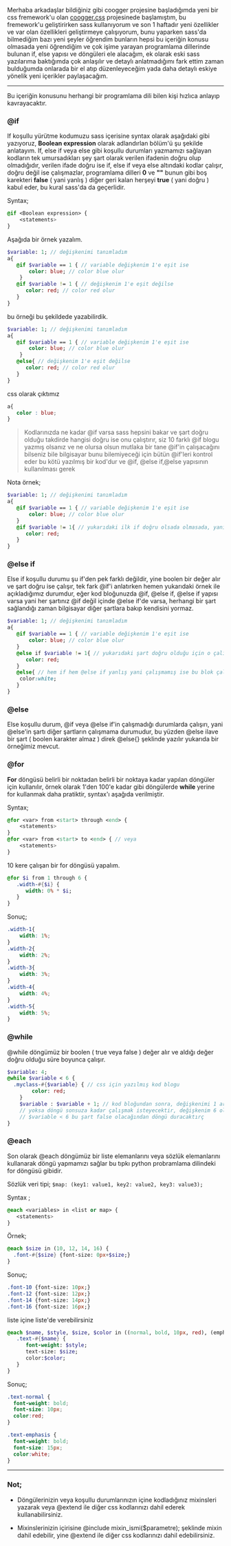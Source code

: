 Merhaba arkadaşlar bildiğiniz gibi coogger projesine başladığımda yeni bir css fremework'u olan [coogger.css](https://github.com/coogger/coogger.css) projesinede başlamıştım, bu fremework'u geliştirirken sass kullanıyorum ve son 1 haftadır yeni özellikler ve var olan özellikleri geliştirmeye çalışıyorum, bunu yaparken sass'da bilmediğim bazı yeni şeyler öğrendim bunların hepsi bu içeriğin konusu olmasada yeni öğrendiğim ve çok işime yarayan programlama dillerinde bulunan if, else yapısı ve döngüleri ele alacağım, ek olarak eski sass yazılarıma baktığımda çok anlaşılır ve detaylı anlatmadığımı fark ettim zaman bulduğumda onlarada bir el atıp düzenleyeceğim yada daha detaylı eskiye yönelik yeni içerikler paylaşacağım.

-------------------

Bu içeriğin konusunu herhangi bir programlama dili bilen kişi hızlıca anlayıp kavrayacaktır.

### @if
If koşullu yürütme kodumuzu sass içerisine syntax olarak aşağıdaki gibi yazıyoruz, **Boolean expression** olarak adlandırlan bölüm'ü şu şekilde anlatayım. If, else if veya else gibi koşullu durumları yazmamızı sağlayan kodların tek umursadıkları şey şart olarak verilen ifadenin doğru olup olmadığıdır, verilen ifade doğru ise if, else if veya else altındaki kodlar çalışır, doğru değil ise çalışmazlar, programlama dilleri **0** ve **""** bunun gibi boş karekteri **false** ( yani yanlış ) diğer geri kalan herşeyi **true** ( yani doğru ) kabul eder, bu kural sass'da da geçerlidir.

Syntax;
```sass
@if <Boolean expression> {
    <statements>
}
```

Aşağıda bir örnek yazalım.

```sass
$variable: 1; // değişkenimi tanımladım
a{
   @if $variable == 1 { // variable değişkenim 1'e eşit ise
       color: blue; // color blue olur
    }
   @if $variable != 1 { // değişkenim 1'e eşit değilse
      color: red; // color red olur
   }
}
```

bu örneği bu şekildede yazabilirdik.

```sass
$variable: 1; // değişkenimi tanımladım
a{
   @if $variable == 1 { // variable değişkenim 1'e eşit ise
       color: blue; // color blue olur
    }
   @else{ // değişkenim 1'e eşit değilse
      color: red; // color red olur
   }
}
```

css olarak çıktımız
```css
a{
   color : blue;
}
```

>Kodlarınızda ne kadar @if varsa sass hepsini bakar ve şart doğru olduğu takdirde hangisi doğru ise onu çalıştırır, siz 10 farklı @if blogu yazmış olsanız ve ne olursa olsun mutlaka bir tane @if'in çalışacağını bilseniz bile bilgisayar bunu bilemiyeceği için bütün @if'leri kontrol eder bu kötü yazılmış bir kod'dur ve @if, @else if,@else yapısının kullanılması gerek

Nota örnek;

```sass
$variable: 1; // değişkenimi tanımladım
a{
   @if $variable == 1 { // variable değişkenim 1'e eşit ise
       color: blue; // color blue olur
   }
   @if $variable != 1{ // yukarıdaki ilk if doğru olsada olmasada, yani yukarıdaki if çalışsada çalışmasada bu if kontrol edilir, siz yukarıdaki çalışırsa bunun çalışmayacağını bilirsiniz ama bilgisayar bilemezi bunu bilmesi için @else if kullanmanız gerekir.
      color: red;
   }
}
```

### @else if
Else if koşullu durumu şu if'den pek farklı değildir, yine boolen bir değer alır ve şart doğru ise çalışır, tek fark @if'i anlatırken hemen yukarıdaki örnek ile açıkladığımız durumdur, eğer kod bloğunuzda @if, @else if, @else if yapısı varsa yani her şartınız @if değil içinde @else if'de varsa, herhangi bir şart sağlandığı zaman bilgisayar diğer şartlara bakıp kendisini yormaz.

```sass
$variable: 1; // değişkenimi tanımladım
a{
   @if $variable == 1 { // variable değişkenim 1'e eşit ise
       color: blue; // color blue olur
   }
   @else if $variable != 1{ // yukarıdaki şart doğru olduğu için o çalışır ve pc bu şarta bakmaz bile, yukarıdaki if bloğu yanlış ise bakar ama.
      color: red;
   }
   @else{ // hem if hem @else if yanlış yani çalışmamış ise bu blok çalışır.
    color:white;
   }
}
```

### @else
Else koşullu durum, @if veya @else if'in çalışmadığı durumlarda çalışırı, yani @else'in şartı diğer şartların çalışmama durumudur, bu yüzden @else ilave bir şart ( boolen karakter almaz ) direk @else{} şeklinde yazılır yukarıda bir örneğimiz mevcut.

### @for
**For** döngüsü belirli bir noktadan belirli bir noktaya kadar yapılan döngüler için kullanılır, örnek olarak 1'den 100'e kadar gibi döngülerde **while** yerine for kullanmak daha pratiktir, syntax'ı aşağıda verilmiştir.

Syntax;
```sass
@for <var> from <start> through <end> {
    <statements>
}
@for <var> from <start> to <end> { // veya
    <statements>
}
```

10 kere çalışan bir for döngüsü yapalım.
```sass
@for $i from 1 through 6 {
   .width-#{$i} {
      width: 0% * $i;
   }
}
```

Sonuç;

```css
.width-1{
	width: 1%;
}
.width-2{
	width: 2%;
}
.width-3{
	width: 3%;
}
.width-4{
	width: 4%;
}
.width-5{
	width: 5%;
}
```

### @while
@while döngümüz bir boolen ( true veya false ) değer alır ve aldığı değer doğru olduğu süre boyunca çalışır.

```sass
$variable: 4;
@while $variable < 6 {
  .myclass-#{$variable} { // css için yazılmış kod blogu
        color: red;
    }
	$variable : $variable + 1; // kod bloğundan sonra, değişkenimi 1 arttırıyorum
	// yoksa döngü sonsuza kadar çalışmak isteyecektir, değişkenim 6 olduğu zaman
	// $variable < 6 bu şart false olacağından döngü duracaktırç
}
```

### @each
Son olarak @each döngümüz bir liste elemanlarını veya sözlük elemanlarını kullanarak döngü yapmamızı sağlar bu tıpkı python probramlama dilindeki for döngüsü gibidir.

Sözlük veri tipi;
`$map: (key1: value1, key2: value2, key3: value3);`

Syntax ;
```sass
@each <variables> in <list or map> {
   <statements>
}
```

Örnek;
```sass
@each $size in (10, 12, 14, 16) {
  .font-#{$size} {font-size: 0px+$size;}
}
```

Sonuç;

```sass
.font-10 {font-size: 10px;}
.font-12 {font-size: 12px;}
.font-14 {font-size: 14px;}
.font-16 {font-size: 16px;}
```

liste içine liste'de verebilirsiniz

```sass
@each $name, $style, $size, $color in ((normal, bold, 10px, red), (emphasis, bold, 15px, white)) {
   .text-#{$name} {
      font-weight: $style;
      text-size: $size;
	  color:$color;
   }
}
```

Sonuç;
```css
.text-normal {
  font-weight: bold;
  font-size: 10px;
  color:red;
}

.text-emphasis {
  font-weight: bold;
  font-size: 15px;
  color:white;
}
```

-------------

### Not;

- Döngülerinizin veya koşullu durumlarınızın içine kodladığınız mixinsleri yazarak veya @extend ile diğer css kodlarınızı dahil ederek kullanabilirsiniz.

- Mixinslerinizin içirisine @include mixin_ismi($parametre); şeklinde mixin dahil edebilir,  yine @extend ile diğer css kodlarınızı dahil edebilirsiniz.
